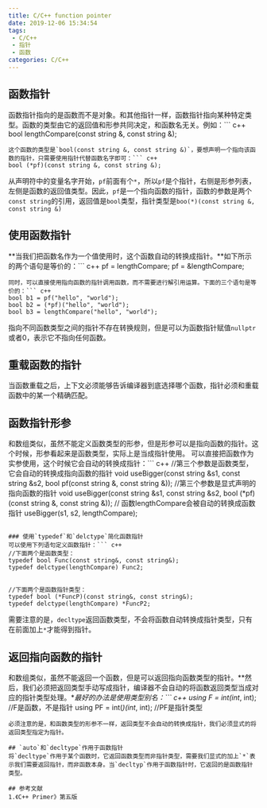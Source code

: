 ```yaml
---
title: C/C++ function pointer
date: 2019-12-06 15:34:54
tags:
 - C/C++
 - 指针
 - 函数
categories: C/C++
---
```


## 函数指针
函数指针指向的是函数而不是对象。和其他指针一样，函数指针指向某种特定类型。函数的类型由它的返回值和形参共同决定，和函数名无关。例如：``` c++
bool lengthCompare(const string &, const string &);
```
这个函数的类型是`bool(const string &, const string &)`，要想声明一个指向该函数的指针，只需要使用指针代替函数名字即可：``` c++
bool (*pf)(const string &, const string &);
```
从声明符中的变量名字开始，`pf`前面有个`*`，所以`pf`是个指针，右侧是形参列表，左侧是函数的返回值类型。因此，`pf`是一个指向函数的指针，函数的参数是两个`const string`的引用，返回值是`bool`类型，指针类型是`boo(*)(const string &, const string &)`

## 使用函数指针
**当我们把函数名作为一个值使用时，这个函数自动的转换成指针。**如下所示的两个语句是等价的：``` c++
pf = lengthCompare;
pf = &lengthCompare;
```
同时，可以直接使用指向函数的指针调用函数，而不需要进行解引用运算。下面的三个语句是等价的：``` c++
bool b1 = pf("hello", "world");
bool b2 = (*pf)("hello", "world");
bool b3 = lengthCompare("hello", "world");
```

指向不同函数类型之间的指针不存在转换规则，但是可以为函数指针赋值`nullptr`或者0，表示它不指向任何函数。

## 重载函数的指针
当函数重载之后，上下文必须能够告诉编译器到底选择哪个函数，指针必须和重载函数中的某一个精确匹配。

## 函数指针形参
和数组类似，虽然不能定义函数类型的形参，但是形参可以是指向函数的指针。这个时候，形参看起来是函数类型，实际上是当成指针使用。
可以直接把函数作为实参使用，这个时候它会自动的转换成指针：``` c++
//第三个参数是函数类型，它会自动的转换成指向函数的指针
void useBigger(const string &s1, const string &s2, bool pf(const string &, const string &));
//第三个参数是显式声明的指向函数的指针
void useBigger(const string &s1, const string &s2, bool (*pf)(const string &, const string &));
// 函数lengthCompare会被自动的转换成函数指针
useBigger(s1, s2, lengthCompare);
```

### 使用`typedef`和`delctype`简化函数指针
可以使用下列语句定义函数指针：``` c++
//下面两个是函数类型：
typedef bool Func(const string&, const string&);
typedef delctype(lengthCompare) Func2; 


//下面两个是函数指针类型：
typedef bool (*FuncP)(const string&, const string&);
typedef delctype(lengthCompare) *FuncP2; 
```

需要注意的是，`decltype`返回函数类型，不会将函数自动转换成指针类型，只有在前面加上`*`才能得到指针。


## 返回指向函数的指针
和数组类似，虽然不能返回一个函数，但是可以返回指向函数类型的指针。**然后，我们必须把返回类型手动写成指针，编译器不会自动的将函数返回类型当成对应的指针类型处理。**最好的办法是使用类型别名：``` c++
using F = int(int*, int);   //F是函数，不是指针
using PF = int(*)(int*, int);   //PF是指针类型
```
必须注意的是，和函数类型的形参不一样，返回类型不会自动的转换成指针，我们必须显式的将返回类型指定为指针。

## `auto`和`decltype`作用于函数指针
将`decltype`作用于某个函数时，它返回函数类型而非指针类型，需要我们显式的加上`*`表示我们需要返回指针，而非函数本身。当`decltyp`作用于函数指针时，它返回的是函数指针类型。

## 参考文献
1.《C++ Primer》第五版

